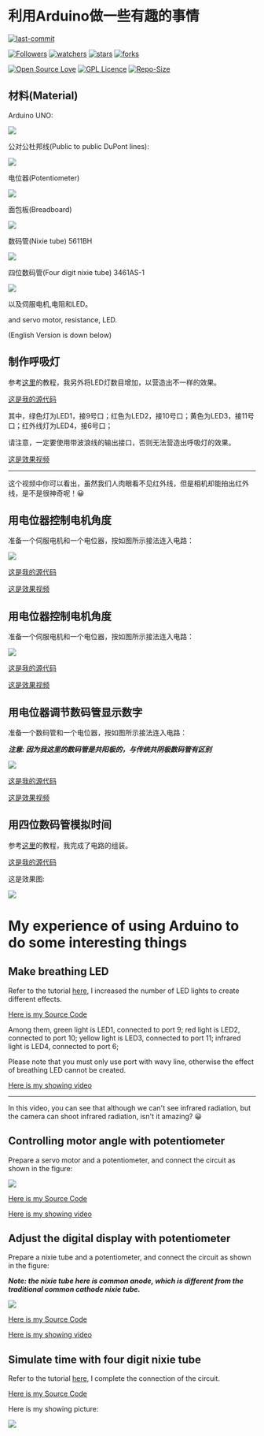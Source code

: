 # 利用Arduino做一些有趣的事情

[![last-commit](https://img.shields.io/github/last-commit/HollowMan6/Play-with-Arduino)](../../graphs/commit-activity)

[![Followers](https://img.shields.io/github/followers/HollowMan6?style=social)](https://github.com/HollowMan6?tab=followers)
[![watchers](https://img.shields.io/github/watchers/HollowMan6/Play-with-Arduino?style=social)](../../watchers)
[![stars](https://img.shields.io/github/stars/HollowMan6/Play-with-Arduino?style=social)](../../stargazers)
[![forks](https://img.shields.io/github/forks/HollowMan6/Play-with-Arduino?style=social)](../../network/members)

[![Open Source Love](https://badges.frapsoft.com/os/v1/open-source.svg?v=103)](https://hollowman6.github.io/fund.html)
[![GPL Licence](https://badges.frapsoft.com/os/gpl/gpl.svg?v=103)](https://opensource.org/licenses/GPL-3.0/)
[![Repo-Size](https://img.shields.io/github/repo-size/HollowMan6/Play-with-Arduino.svg)](../../archive/master.zip)

## 材料(Material)

Arduino UNO:

![](Arduino-UNO.jpg)

公对公杜邦线(Public to public DuPont lines):

![](Public-to-public-DuPont-lines.jpg)

电位器(Potentiometer)

![](Potentiometer.jpg)

面包板(Breadboard)

![](Breadboard.jpg)

数码管(Nixie tube) 5611BH

![](5611BH.jpg)

四位数码管(Four digit nixie tube) 3461AS-1

![](3461AS-1.jpg)

以及伺服电机,电阻和LED。

and servo motor, resistance, LED.

(English Version is down below)

## 制作呼吸灯

参考[这里](https://www.arduino.cn/thread-75674-1-1.html)的教程，我另外将LED灯数目增加，以营造出不一样的效果。

[这是我的源代码](LED-breathing-lamp.ino)

其中，绿色灯为LED1，接9号口；红色为LED2，接10号口；黄色为LED3，接11号口；红外线灯为LED4，接6号口；

请注意，一定要使用带波浪线的输出接口，否则无法营造出呼吸灯的效果。

[这是效果视频](LED-breathing-lamp.mp4)

---

这个视频中你可以看出，虽然我们人肉眼看不见红外线，但是相机却能拍出红外线，是不是很神奇呢！😀

## 用电位器控制电机角度

准备一个伺服电机和一个电位器，按如图所示接法连入电路：

![](Controlling-motor-angle-with-potentiometer.JPG)

[这是我的源代码](Controlling-motor-angle-with-potentiometer.ino)

[这是效果视频](Controlling-motor-angle-with-potentiometer.mp4)

## 用电位器控制电机角度

准备一个伺服电机和一个电位器，按如图所示接法连入电路：

![](Controlling-motor-angle-with-potentiometer.JPG)

[这是我的源代码](Controlling-motor-angle-with-potentiometer.ino)

[这是效果视频](Controlling-motor-angle-with-potentiometer.mp4)

## 用电位器调节数码管显示数字

准备一个数码管和一个电位器，按如图所示接法连入电路：

***注意: 因为我这里的数码管是共阳极的，与传统共阴极数码管有区别***

![](Adjust-the-digital-display-with-potentiometer.jpg)

[这是我的源代码](Adjust-the-digital-display-with-potentiometer.ino)

[这是效果视频](Adjust-the-digital-display-with-potentiometer.mp4)

## 用四位数码管模拟时间

参考[这里](https://www.jianshu.com/p/98f6445d3351)的教程，我完成了电路的组装。

[这是我的源代码](Simulate-time-with-four-digit-nixie-tube.ino)

这是效果图:

![](Simulate-time-with-four-digit-nixie-tube.jpg)

# My experience of using Arduino to do some interesting things

## Make breathing LED

Refer to the tutorial [here](https://www.arduino.cn/thread-75674-1-1.html), I increased the number of LED lights to create different effects.

[Here is my Source Code](LED-breathing-lamp.ino)

Among them, green light is LED1, connected to port 9; red light is LED2, connected to port 10; yellow light is LED3, connected to port 11; infrared light is LED4, connected to port 6;

Please note that you must only use port with wavy line, otherwise the effect of breathing LED cannot be created.

[Here is my showing video](LED-breathing-lamp.mp4)

---

In this video, you can see that although we can't see infrared radiation, but the camera can shoot infrared radiation, isn't it amazing? 😀

## Controlling motor angle with potentiometer

Prepare a servo motor and a potentiometer, and connect the circuit as shown in the figure:

![](Controlling-motor-angle-with-potentiometer.JPG)

[Here is my Source Code](Controlling-motor-angle-with-potentiometer.ino)

[Here is my showing video](LED-breathing-lamp.mp4)

## Adjust the digital display with potentiometer

Prepare a nixie tube and a potentiometer, and connect the circuit as shown in the figure:

***Note: the nixie tube here is common anode, which is different from the traditional common cathode nixie tube.***

![](Adjust-the-digital-display-with-potentiometer.jpg)

[Here is my Source Code](Adjust-the-digital-display-with-potentiometer.ino)

[Here is my showing video](Adjust-the-digital-display-with-potentiometer.mp4)

## Simulate time with four digit nixie tube

Refer to the tutorial [here](https://www.jianshu.com/p/98f6445d3351), I complete the connection of the circuit.

[Here is my Source Code](Simulate-time-with-four-digit-nixie-tube.ino)

Here is my showing picture:

![](Simulate-time-with-four-digit-nixie-tube.jpg)
